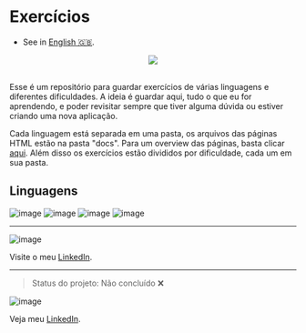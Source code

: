  # **Exercícios**

 - See in [English 🇬🇧](./README-en-US.md).

<div align="center">
 <img src="https://user-images.githubusercontent.com/79997705/120575829-21b8d880-c3f8-11eb-80fd-f5bc42c9d01b.png" />
</div>

</br>

Esse é um repositório para guardar exercícios de várias linguagens e diferentes dificuldades.
A ideia é guardar aqui, tudo o que eu for aprendendo, e poder revisitar sempre que tiver alguma dúvida ou estiver criando uma nova aplicação.

Cada linguagem está separada em uma pasta, os arquivos das páginas HTML estão na pasta "docs". 
Para um overview das páginas, basta clicar [aqui](https://nathanfirmo.github.io/exercicios/).
Além disso os exercícios estão divididos por dificuldade, cada um em sua pasta.

 ## Linguagens
 
![image](https://img.shields.io/badge/JavaScript-F7DF1E?style=for-the-badge&logo=javascript&logoColor=black) 
![image](https://img.shields.io/badge/HTML5-E34F26?style=for-the-badge&logo=html5&logoColor=white)
![image](https://img.shields.io/badge/CSS3-1572B6?style=for-the-badge&logo=css3&logoColor=white)
![image](https://img.shields.io/badge/Node.js-43853D?style=for-the-badge&logo=node.js&logoColor=white)
  
***
 ![image](https://img.shields.io/badge/LinkedIn-0077B5?style=for-the-badge&logo=linkedin&logoColor=white) 
 
 Visite o meu [LinkedIn](https://www.linkedin.com/in/nathan-de-souza-silva-firmo/). 
 
 ***
> Status do projeto: Não concluído :x:

 ![image](https://img.shields.io/badge/LinkedIn-0077B5?style=for-the-badge&logo=linkedin&logoColor=white) 
 
Veja meu [LinkedIn](https://www.linkedin.com/in/nathan-de-souza-silva-firmo/). 



